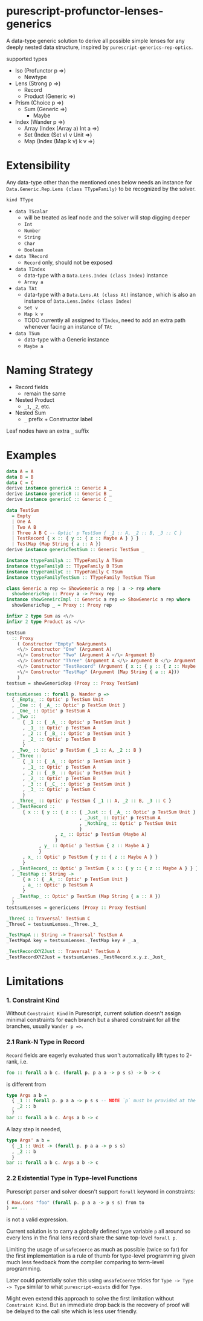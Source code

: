 # purescript-profunctor-lenses-generics

A data-type generic solution to derive all possible simple lenses for any deeply nested data structure, inspired by `purescript-generics-rep-optics`.

supported types
- Iso (Profunctor p =>)
  - Newtype
- Lens (Strong p =>)
  - Record
  - Product (Generic =>)
- Prism (Choice p =>)
  - Sum (Generic =>)
    - Maybe
- Index (Wander p =>)
  - Array (Index (Array a) Int a =>)
  - Set (Index (Set v) v Unit =>)
  - Map (Index (Map k v) k v =>)

# Extensibility

Any data-type other than the mentioned ones below needs an instance for `Data.Generic.Rep.Lens (class TTypeFamily)` to be recognized by the solver.

`kind TType`
- `data TScalar`
  - will be treated as leaf node and the solver will stop digging deeper
  - `Int`
  - `Number`
  - `String`
  - `Char`
  - `Boolean`
- `data TRecord`
  - `Record` only, should not be exposed
- `data TIndex`
  - data-type with a `Data.Lens.Index (class Index)` instance
  - `Array a`
- `data TAt`
  - data-type with a `Data.Lens.At (class At)` instance 
    , which is also an instance of `Data.Lens.Index (class Index)`
  - `Set v`
  - `Map k v`
  - TODO currently all assigned to `TIndex`, need to add an extra path whenever facing an instance of `TAt`
- `data TSum`
  - data-type with a Generic instance
  - `Maybe a`

# Naming Strategy

- Record fields
  - remain the same
- Nested Product
  - `_1`, `_2`, etc.
- Nested Sum
  - `_` prefix + Constructor label

Leaf nodes have an extra `_` suffix

# Examples

```purescript
data A = A
data B = B
data C = C
derive instance genericA :: Generic A _
derive instance genericB :: Generic B _
derive instance genericC :: Generic C _

data TestSum
  = Empty
  | One A
  | Two A B
  | Three A B C -- Optic' p TestSum { _1 :: A, _2 :: B, _3 :: C }
  | TestRecord { x :: { y :: { z :: Maybe A } } }
  | TestMap (Map String { a :: A })
derive instance genericTestSum :: Generic TestSum _

instance ttypeFamilyA :: TTypeFamily A TSum
instance ttypeFamilyB :: TTypeFamily B TSum
instance ttypeFamilyC :: TTypeFamily C TSum
instance ttypeFamilyTestSum :: TTypeFamily TestSum TSum

class Generic a rep <= ShowGeneric a rep | a -> rep where
  showGenericRep :: Proxy a -> Proxy rep
instance showGeneircImpl :: Generic a rep => ShowGeneric a rep where
  showGenericRep _ = Proxy :: Proxy rep

infixr 2 type Sum as <\/>
infixr 2 type Product as </\>

testsum
  :: Proxy
    ( Constructor "Empty" NoArguments
    <\/> Constructor "One" (Argument A)
    <\/> Constructor "Two" (Argument A </\> Argument B)
    <\/> Constructor "Three" (Argument A </\> Argument B </\> Argument C)
    <\/> Constructor "TestRecord" (Argument { x :: { y :: { z :: Maybe A }}})
    <\/> Constructor "TestMap" (Argument (Map String { a :: A}))
    )
testsum = showGenericRep (Proxy :: Proxy TestSum)

testsumLenses :: forall p. Wander p =>
  { _Empty_ :: Optic' p TestSum Unit
  , _One :: { _A_ :: Optic' p TestSum Unit }
  , _One_ :: Optic' p TestSum A
  , _Two ::
      { _1 :: { _A_ :: Optic' p TestSum Unit }
      , _1_ :: Optic' p TestSum A
      , _2 :: { _B_ :: Optic' p TestSum Unit }
      , _2_ :: Optic' p TestSum B
      }
  , _Two_ :: Optic' p TestSum { _1 :: A, _2 :: B }
  , _Three ::
      { _1 :: { _A_ :: Optic' p TestSum Unit }
      , _1_ :: Optic' p TestSum A
      , _2 :: { _B_ :: Optic' p TestSum Unit }
      , _2_ :: Optic' p TestSum B
      , _3 :: { _C_ :: Optic' p TestSum Unit }
      , _3_ :: Optic' p TestSum C
      }
  , _Three_ :: Optic' p TestSum { _1 :: A, _2 :: B, _3 :: C }
  , _TestRecord ::
      { x :: { y :: { z :: { _Just :: { _A_ :: Optic' p TestSum Unit }
                           , _Just_ :: Optic' p TestSum A
                           , _Nothing_ :: Optic' p TestSum Unit
                           }
                  , z_ :: Optic' p TestSum (Maybe A)
                  }
            , y_ :: Optic' p TestSum { z :: Maybe A }
            }
      , x_ :: Optic' p TestSum { y :: { z :: Maybe A } }
      }
  , _TestRecord_ :: Optic' p TestSum { x :: { y :: { z :: Maybe A } } }
  , _TestMap :: String ->
      { a :: { _A_ :: Optic' p TestSum Unit }
      , a_ :: Optic' p TestSum A
      }
  , _TestMap_ :: Optic' p TestSum (Map String { a :: A })
  }
testsumLenses = genericLens (Proxy :: Proxy TestSum)

_ThreeC :: Traversal' TestSum C
_ThreeC = testsumLenses._Three._3_

_TestMapA :: String -> Traversal' TestSum A
_TestMapA key = testsumLenses._TestMap key # _.a_

_TestRecordXYZJust :: Traversal' TestSum A
_TestRecordXYZJust = testsumLenses._TestRecord.x.y.z._Just_

```

# Limitations

### 1. Constraint Kind

Without `Constraint Kind` in Purescript, current solution doesn't assign minimal constraints for each branch but a shared constraint for all the branches, usually `Wander p =>`.

### 2.1 Rank-N Type in Record

`Record` fields are eagerly evaluated thus won't automatically lift types to 2-rank, i.e.
```purescript
foo :: forall a b c. (forall p. p a a -> p s s) -> b -> c
```
is different from
```purescript
type Args a b =
  { _1 :: forall p. p a a -> p s s -- NOTE `p` must be provided at the time a Record of `type Args a b` is constructed
  , _2 :: b
  }
bar :: forall a b c. Args a b -> c
```

A lazy step is needed,
```purescript
type Args' a b =
  { _1 :: Unit -> (forall p. p a a -> p s s)
  , _2 :: b
  }
bar :: forall a b c. Args a b -> c
```

### 2.2 Existential Type in Type-level Functions

Purescript parser and solver doesn't support `forall` keyword in constraints:

```purescript
( Row.Cons "foo" (forall p. p a a -> p s s) from to
) => ...
```
is not a valid expression.

Current solution is to carry a globally defined type variable `p` all around so every lens in the final lens record share the same top-level `forall p`.

Limiting the usage of `unsafeCoerce` as much as possible (twice so far) for the first implementation is a rule of thumb for type-level programming given much less feedback from the compiler comparing to term-level programming.

Later could potentially solve this using `unsafeCoerce` tricks for `Type -> Type -> Type` similar to what `purescript-exists` did for `Type`.

Might even extend this approach to solve the first limitation without `Constraint Kind`.
But an immediate drop back is the recovery of proof will be delayed to the call site which is less user friendly.
